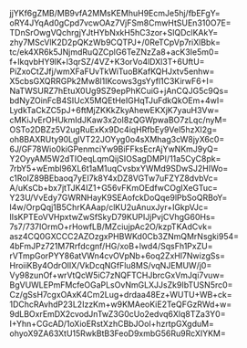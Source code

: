 jjYKf6gZMB/MB9vfA2MMsKEMhuH9EcmJe5hj/fbEFgY=
oRY4JYqAd0gCpd7vcwOAz7VjFSm8CmwHtSUEn310O7E=
TDnSrOwgVQchrgjYJtHYbNxkH5hC3zor+SlQDclKAkY=
zhy7MScVlK2D2pQKzWb9CQTPJ+/0ReTCpVp7riXlBbk=
tc/ek4XR6k5JNjmdRuQZCplG6TeZNzZa8+acK3Ie5m0=
f+IkqvbHY9lK+l3qrSZ/4VZ+K3orVo4lDXl3T+6UftU=
PiZxoCtZJfj/wmXFaFUvTkWiTuoBKafKQHJxtv5enhw=
X5cbsGXQRRGPk2Mw8l1IKcows3gsYyfl1C3KirwF6+I=
NaTWSURZ7hEtuX0Ug9SZ9epPhKCuiG+jAnCQJG5c9Qs=
bdNyZOinFcB4SIUcX5MQEtHeIGHqTJuFdkQkOEm+4wI=
LydkTaCkZC5pJ+6ftMjZKKkZkyAhewEKXjK7yauH3Vw=
cMKiJvErOHUkmIdJKaw3x2ol8zQGWpwaBO7zLqc/nyM=
OSTo2DBZz5V2ugRuExKx9Dc4iqHRfbEy9Vel5hzXI2g=
oh8BAXRUty90LglVT22JOYyg0o4sXMhag3cW8jyX6c0=
6J/GF78Wio0kiGPenmciYw9BiFFksEcrAjYwNKmJ9yQ=
Y2OyyAM5W2dTIOeqLqmQijSIOSagDMPI/11a5CyC8pk=
7rbY5+wEmbl96XL6t1aM1uqCvsbxYWMd9SDwSJ2HIWo=
c1RoIZ89BEbaoq7yEI7k8Y4xDZ8VGTw7uFZYZ8dvbVc=
A/uKsCb+bx7jtTJK4IZ1+G56vFKmOEdfwCOgIXeGTuc=
Y23U/VvEdy7GWRNHayK9SEAofckDoQqe9lPbSoQRBoY=
l4w/OrpQqj1B5ChrKAAap/clKU2uAnuxJyr+IGkpVJc=
lIsKPTEoVVHpxtwZwSfSkyD79KUPIJjPvjCVhgG60Hs=
7s7/737IOrmO+rHowfLB/MZciujpAc2O/kzpTKAdCvk=
asz4CQ0GXCCC2AZOzgxPHBWKd0Cb3ZNmQMrNsgki954=
4bFmJPz721M7Rrfdcgnf/HG/xoB+lwd4/SqsFh1PxZU=
rVTmpGorPYY86atVWn4cvOVpNb+6oq2ZxHl7NwizgSs=
HroiiKBy4OdrOllX/VkDcqNGfFlu8MS/vqNJEMUW/j0=
Vy98zunOf+wrVtQcW5iC7zNQFTCHJbrcGxVmJqi7vuw=
BgVUWLEPmFMcfeOGaPLsOvNmGLXJJsZk9IbTUSN5rc0=
Cz/gSsH7cgxOAxK4Cm2Lug+drdaa48Ez+WUTU+WB+ck=
1DChcRAvhdP23L2IzzKm+w9KMAeoKiE2TeQFGzRWd+w=
9dLBOxrEmDX2cvodJnTwZ3G0cUo2edvq6Xlq8TZa3Y0=
I+Yhn+CGcAD/1oXioERstXzhCBbJOol+hzrtpGXgduM=
ohyoX9ZA63XtU15RwkBtB3FeoD9xmbG56Ru9RcXIYKM=
